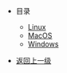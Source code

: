 * 目录
  * [Linux](/os/linux/)
  * [MacOS](/os/macos/)
  * [Windows](/os/windows/)


* [返回上一级](/#Welcome)